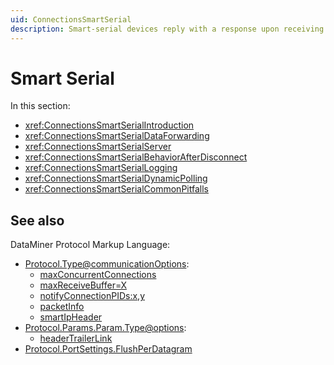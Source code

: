 ```yaml
---
uid: ConnectionsSmartSerial
description: Smart-serial devices reply with a response upon receiving a command, just like serial devices, but they can also send unsolicited messages.
---
```


# Smart Serial

In this section:

- <xref:ConnectionsSmartSerialIntroduction>
- <xref:ConnectionsSmartSerialDataForwarding>
- <xref:ConnectionsSmartSerialServer>
- <xref:ConnectionsSmartSerialBehaviorAfterDisconnect>
- <xref:ConnectionsSmartSerialLogging>
- <xref:ConnectionsSmartSerialDynamicPolling>
- <xref:ConnectionsSmartSerialCommonPitfalls>

## See also

DataMiner Protocol Markup Language:

- [Protocol.Type@communicationOptions](xref:Protocol.Type-communicationOptions):
  - [maxConcurrentConnections](xref:Protocol.Type-communicationOptions#maxconcurrentconnections)
  - [maxReceiveBuffer=X](xref:Protocol.Type-communicationOptions#maxreceivebufferx)
  - [notifyConnectionPIDs:x,y](xref:Protocol.Type-communicationOptions#notifyconnectionpidsxy)
  - [packetInfo](xref:Protocol.Type-communicationOptions#packetinfo)
  - [smartIpHeader](xref:Protocol.Type-communicationOptions#smartipheader)
- [Protocol.Params.Param.Type@options](xref:Protocol.Params.Param.Type-options):
  - [headerTrailerLink](xref:Protocol.Params.Param.Type-options#headertrailerlink)
- [Protocol.PortSettings.FlushPerDatagram](xref:Protocol.PortSettings.FlushPerDatagram)

